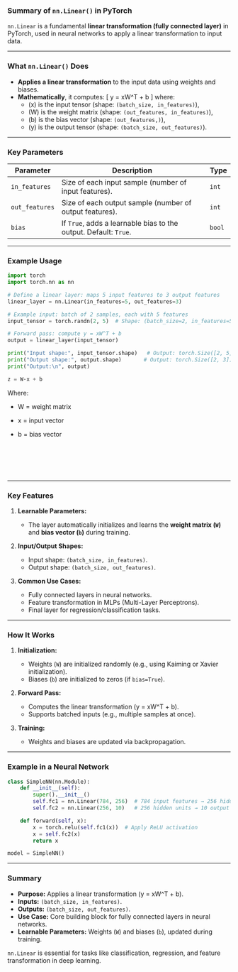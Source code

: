 ### **Summary of `nn.Linear()` in PyTorch**

`nn.Linear` is a fundamental **linear transformation (fully connected layer)** in PyTorch, used in neural networks to apply a linear transformation to input data.

---

### **What `nn.Linear()` Does**
- **Applies a linear transformation** to the input data using weights and biases.
- **Mathematically**, it computes:
  \[
  y = xW^T + b
  \]
  where:
  - \(x\) is the input tensor (shape: `(batch_size, in_features)`),
  - \(W\) is the weight matrix (shape: `(out_features, in_features)`),
  - \(b\) is the bias vector (shape: `(out_features,)`),
  - \(y\) is the output tensor (shape: `(batch_size, out_features)`).

---

### **Key Parameters**
| Parameter      | Description                                                                 | Type      |
|----------------|-----------------------------------------------------------------------------|-----------|
| `in_features`  | Size of each input sample (number of input features).                      | `int`     |
| `out_features` | Size of each output sample (number of output features).                   | `int`     |
| `bias`         | If `True`, adds a learnable bias to the output. Default: `True`.          | `bool`    |

---

### **Example Usage**
```python
import torch
import torch.nn as nn

# Define a linear layer: maps 5 input features to 3 output features
linear_layer = nn.Linear(in_features=5, out_features=3)

# Example input: batch of 2 samples, each with 5 features
input_tensor = torch.randn(2, 5)  # Shape: (batch_size=2, in_features=5)

# Forward pass: compute y = xW^T + b
output = linear_layer(input_tensor)

print("Input shape:", input_tensor.shape)   # Output: torch.Size([2, 5])
print("Output shape:", output.shape)       # Output: torch.Size([2, 3])
print("Output:\n", output)
```
```python
z = W·x + b
```
Where:

 - W = weight matrix

 - x = input vector

 - b = bias vector


<br><br><br><br>

---

### **Key Features**
1. **Learnable Parameters:**
   - The layer automatically initializes and learns the **weight matrix (`W`)** and **bias vector (`b`)** during training.

2. **Input/Output Shapes:**
   - Input shape: `(batch_size, in_features)`.
   - Output shape: `(batch_size, out_features)`.

3. **Common Use Cases:**
   - Fully connected layers in neural networks.
   - Feature transformation in MLPs (Multi-Layer Perceptrons).
   - Final layer for regression/classification tasks.

---

### **How It Works**
1. **Initialization:**
   - Weights (`W`) are initialized randomly (e.g., using Kaiming or Xavier initialization).
   - Biases (`b`) are initialized to zeros (if `bias=True`).






2. **Forward Pass:**
   - Computes the linear transformation \(y = xW^T + b\).
   - Supports batched inputs (e.g., multiple samples at once).

3. **Training:**
   - Weights and biases are updated via backpropagation.

---

### **Example in a Neural Network**
```python
class SimpleNN(nn.Module):
    def __init__(self):
        super().__init__()
        self.fc1 = nn.Linear(784, 256)  # 784 input features → 256 hidden units
        self.fc2 = nn.Linear(256, 10)   # 256 hidden units → 10 output classes

    def forward(self, x):
        x = torch.relu(self.fc1(x))  # Apply ReLU activation
        x = self.fc2(x)
        return x

model = SimpleNN()
```

---

### **Summary**
- **Purpose:** Applies a linear transformation \(y = xW^T + b\).
- **Inputs:** `(batch_size, in_features)`.
- **Outputs:** `(batch_size, out_features)`.
- **Use Case:** Core building block for fully connected layers in neural networks.
- **Learnable Parameters:** Weights (`W`) and biases (`b`), updated during training.

`nn.Linear` is essential for tasks like classification, regression, and feature transformation in deep learning.


<br><br><br>









